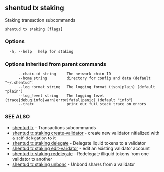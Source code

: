 ## shentud tx staking

Staking transaction subcommands

```
shentud tx staking [flags]
```

### Options

```
  -h, --help   help for staking
```

### Options inherited from parent commands

```
      --chain-id string     The network chain ID
      --home string         directory for config and data (default "~/.shentud")
      --log_format string   The logging format (json|plain) (default "plain")
      --log_level string    The logging level (trace|debug|info|warn|error|fatal|panic) (default "info")
      --trace               print out full stack trace on errors
```

### SEE ALSO

* [shentud tx](shentud_tx.md)	 - Transactions subcommands
* [shentud tx staking create-validator](shentud_tx_staking_create-validator.md)	 - create new validator initialized with a self-delegation to it
* [shentud tx staking delegate](shentud_tx_staking_delegate.md)	 - Delegate liquid tokens to a validator
* [shentud tx staking edit-validator](shentud_tx_staking_edit-validator.md)	 - edit an existing validator account
* [shentud tx staking redelegate](shentud_tx_staking_redelegate.md)	 - Redelegate illiquid tokens from one validator to another
* [shentud tx staking unbond](shentud_tx_staking_unbond.md)	 - Unbond shares from a validator


